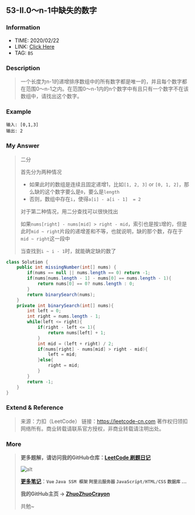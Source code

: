 ## 53-II.0～n-1中缺失的数字

### Information

* TIME: 2020/02/22
* LINK: [Click Here](https://leetcode-cn.com/problems/que-shi-de-shu-zi-lcof/)
* TAG: `BS`

### Description

> 一个长度为n-1的递增排序数组中的所有数字都是唯一的，并且每个数字都在范围0～n-1之内。在范围0～n-1内的n个数字中有且只有一个数字不在该数组中，请找出这个数字。
>

### Example

```text
输入: [0,1,3]
输出: 2
```

### My Answer

> 二分
>
> 首先分为两种情况
>
> * 如果此时的数组是连续且固定递增1，比如`[1, 2, 3]` or `[0, 1, 2]`，那么缺的这个数字要么是`0`，要么是`length`
> * 否则，数组中存在`i`，使得`a[i] - a[i - 1]  = 2`
>
> 对于第二种情况，用二分查找可以很快找出
>
> 如果`nums[right] - nums[mid] > right - mid`，索引也是按`1`增的，但是此时`mid ~ right`片段的递增差和不等，也就说明，缺的那个数，存在于`mid ~ right`这一段中
>
> 当查找到`i ~ i - 1`时，就能确定缺的数了

```java
class Solution {
    public int missingNumber(int[] nums) {
        if(nums == null || nums.length == 0) return -1;
        if(nums[nums.length - 1] - nums[0] == nums.length - 1){
            return nums[0] == 0? nums.length : 0;
        }
        return binarySearch(nums);
    }
    private int binarySearch(int[] nums){
        int left = 0;
        int right = nums.length - 1;
        while(left <= right){
            if(right - left <= 1){
                return nums[left] + 1;
            }
            int mid = (left + right) / 2;
            if(nums[right] - nums[mid] > right - mid){
                left = mid;
            }else{
                right = mid;
            }
        }
        return -1;
    }
}
```

### Extend & Reference

> 来源：力扣（LeetCode）
> 链接：https://leetcode-cn.com
> 著作权归领扣网络所有。商业转载请联系官方授权，非商业转载请注明出处。

### More

> **更多题解，请访问我的GitHub仓库：[LeetCode 刷题日记](https://github.com/ZhuoZhuoCrayon/my-Nodes/blob/master/Daily/README_2020.md)**
>
> ![alt](https://raw.githubusercontent.com/ZhuoZhuoCrayon/my-Nodes/master/Daily/img/mynode.png)
>
> [**更多笔记**](https://github.com/ZhuoZhuoCrayon/my-Nodes)：**`Vue` `Java SSM 框架` `阿里云服务器` `JavaScript/HTML/CSS`   `数据库` ...**
>
> **我的GitHub主页 -> [ZhuoZhuoCrayon](https://github.com/ZhuoZhuoCrayon)**
>
> 共勉~

